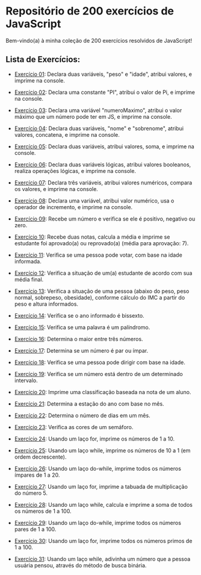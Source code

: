 # Repositório de 200 exercícios de JavaScript

Bem-vindo(a) à minha coleção de 200 exercícios resolvidos de JavaScript! 

## Lista de Exercícios:

- [Exercício 01](exercicios/exercicio01.js): Declara duas variáveis, "peso" e "idade", atribui valores, e imprime na console.

- [Exercício 02](exercicios/exercicio02.js): Declara uma constante "PI", atribui o valor de Pi, e imprime na console.

- [Exercício 03](exercicios/exercicio03.js): Declara uma variável "numeroMaximo", atribui o valor máximo que um número pode ter em JS, e imprime na console.

- [Exercício 04](exercicios/exercicio04.js): Declara duas variáveis, "nome" e "sobrenome", atribui valores, concatena, e imprime na console.

- [Exercício 05](exercicios/exercicio05.js): Declara duas variáveis, atribui valores, soma, e imprime na console.

- [Exercício 06](exercicios/exercicio06.js): Declara duas variáveis lógicas, atribui valores booleanos, realiza operações lógicas, e imprime na console.

- [Exercício 07](exercicios/exercicio07.js): Declara três variáveis, atribui valores numéricos, compara os valores, e imprime na console.

- [Exercício 08](exercicios/exercicio08.js): Declara uma variável, atribui valor numérico, usa o operador de incremento, e imprime na console.

- [Exercício 09](exercicios/exercicio09.js): Recebe um número e verifica se ele é positivo, negativo ou zero.

- [Exercício 10](exercicios/exercicio10.js): Recebe duas notas, calcula a média e imprime se estudante foi aprovado(a) ou reprovado(a) (média para aprovação: 7).

- [Exercício 11](exercicios/exercicio11.js): Verifica se uma pessoa pode votar, com base na idade informada.

- [Exercício 12](exercicios/exercicio12.js): Verifica a situação de um(a) estudante de acordo com sua média final.

- [Exercício 13](exercicios/exercicio13.js): Verifica a situação de uma pessoa (abaixo do peso, peso normal, sobrepeso, obesidade), conforme cálculo do IMC a partir do peso e altura informados.

- [Exercício 14](exercicios/exercicio14.js): Verifica se o ano informado é bissexto.

- [Exercício 15](exercicios/exercicio15.js): Verifica se uma palavra é um palíndromo.

- [Exercício 16](exercicios/exercicio16.js): Determina o maior entre três números.

- [Exercício 17](exercicios/exercicio17.js): Determina se um número é par ou ímpar.

- [Exercício 18](exercicios/exercicio18.js): Verifica se uma pessoa pode dirigir com base na idade.

- [Exercício 19](exercicios/exercicio19.js): Verifica se um número está dentro de um determinado intervalo.

- [Exercício 20](exercicios/exercicio20.js): Imprime uma classificação baseada na nota de um aluno.

- [Exercício 21](exercicios/exercicio21.js): Determina a estação do ano com base no mês.

- [Exercício 22](exercicios/exercicio22.js): Determina o número de dias em um mês.

- [Exercício 23](exercicios/exercicio23.js): Verifica as cores de um semáforo.

- [Exercício 24](exercicios/exercicio24.js): Usando um laço for, imprime os números de 1 a 10.

- [Exercício 25](exercicios/exercicio25.js): Usando um laço while, imprime os números de 10 a 1 (em ordem decrescente).

- [Exercício 26](exercicios/exercicio26.js): Usando um laço do-while, imprime todos os números ímpares de 1 a 20.

- [Exercício 27](exercicios/exercicio27.js): Usando um laço for, imprime a tabuada de multiplicação do número 5.

- [Exercício 28](exercicios/exercicio28.js): Usando um laço while, calcula e imprime a soma de todos os números de 1 a 100.

- [Exercício 29](exercicios/exercicio29.js): Usando um laço do-while, imprime todos os números pares de 1 a 100.

- [Exercício 30](exercicios/exercicio30.js): Usando um laço for, imprime todos os números primos de 1 a 100.

- [Exercício 31](exercicios/exercicio31.js): Usando um laço while, adivinha um número que a pessoa usuária pensou, através do método de busca binária.